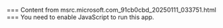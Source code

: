 === Content from msrc.microsoft.com_91cb0cbd_20250111_033751.html ===
You need to enable JavaScript to run this app.
